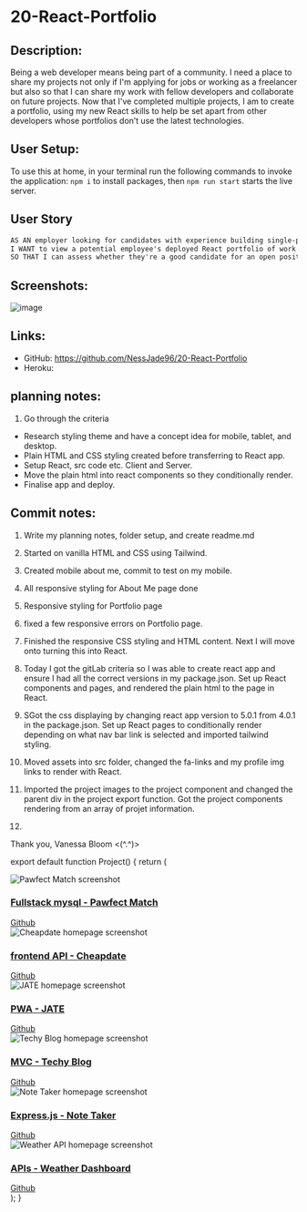 # 20-React-Portfolio

## Description:

Being a web developer means being part of a community. I need a place to share my projects not only if I'm applying for jobs or working as a freelancer but also so that I can share my work with fellow developers and collaborate on future projects. Now that I've completed multiple projects, I am to create a portfolio, using my new React skills to help be set apart from other developers whose portfolios don’t use the latest technologies.

## User Setup:

To use this at home, in your terminal run the following commands to invoke the application:
`npm i` to install packages,
then `npm run start` starts the live server.

## User Story

```md
AS AN employer looking for candidates with experience building single-page applications
I WANT to view a potential employee's deployed React portfolio of work samples
SO THAT I can assess whether they're a good candidate for an open position
```

## Screenshots:

![image](./assets/)

## Links:

- GitHub: https://github.com/NessJade96/20-React-Portfolio
- Heroku:

## planning notes:

1. Go through the criteria

- Research styling theme and have a concept idea for mobile, tablet, and desktop.
- Plain HTML and CSS styling created before transferring to React app.
- Setup React, src code etc. Client and Server.
- Move the plain html into react components so they conditionally render.
- Finalise app and deploy.

## Commit notes:

1. Write my planning notes, folder setup, and create readme.md

2. Started on vanilla HTML and CSS using Tailwind.

3. Created mobile about me, commit to test on my mobile.

4. All responsive styling for About Me page done

5. Responsive styling for Portfolio page

6. fixed a few responsive errors on Portfolio page.

7. Finished the responsive CSS styling and HTML content. Next I will move onto turning this into React.

8. Today I got the gitLab criteria so I was able to create react app and ensure I had all the correct versions in my package.json. Set up React components and pages, and rendered the plain html to the page in React.

9. SGot the css displaying by changing react app version to 5.0.1 from 4.0.1 in the package.json. Set up React pages to conditionally render depending on what nav bar link is selected and imported tailwind styling.

10. Moved assets into src folder, changed the fa-links and my profile img links to render with React.

11. Imported the project images to the project component and changed the parent div in the project export function. Got the project components rendering from an array of projet information.

12.

Thank you, Vanessa Bloom <(^.^)>

export default function Project() {
return (
<div class=" md:grid md:grid-cols-2">
<article class="py-3">
<div class="flex flex-col items-center ">
<div class="justify-center w-4/5 border-2 aspect-video border-amber-600">
<img
							src={pawfectMatch}
							alt="Pawfect Match screenshot"
							class="object-fill hover:opacity-40 "
						/>
</div>
<div class="flex px-3">
<a
							target="_blank"
							class="px-3"
							href="https://pawfect---match.herokuapp.com/"
							rel="noreferrer"
						>
<h3>Fullstack mysql - Pawfect Match</h3>
</a>
<a
							target="_blank"
							class="px-3"
							href="https://github.com/NessJade96/pawfect-match"
							rel="noreferrer"
						>
Github
</a>
</div>
</div>
</article>
<article class="py-3">
<div class="flex flex-col items-center">
<div class="justify-center w-4/5 border-2 aspect-video border-amber-600">
<img
							src={cheapdate}
							alt="Cheapdate homepage screenshot"
							class="h-full hover:opacity-40"
						/>
</div>
<div class="flex px-3">
<a
							target="_blank"
							class="px-3"
							href="https://nessjade96.github.io/cheap-date/index.html"
							rel="noreferrer"
						>
<h3>frontend API - Cheapdate</h3>
</a>
<a
							target="_blank"
							class="px-3"
							href="https://github.com/NessJade96/cheap-date"
							rel="noreferrer"
						>
Github
</a>
</div>
</div>
</article>
<article class="py-3">
<div class="flex flex-col items-center">
<div class="justify-center w-4/5 border-2 aspect-video border-amber-600">
<img
							src={PWAJate}
							alt="JATE homepage screenshot"
							class="h-full hover:opacity-40"
						/>
</div>
<div class="flex px-3">
<a
							target="_blank"
							class="px-3"
							href="https://lit-refuge-55705.herokuapp.com/"
							rel="noreferrer"
						>
<h3>PWA - JATE</h3>
</a>
<a
							target="_blank"
							class="px-3"
							href="https://github.com/NessJade96/19-Text-Editor-Made-Using-Progressive-Web-Applications"
							rel="noreferrer"
						>
Github
</a>
</div>
</div>
</article>
<article class="py-3">
<div class="flex flex-col items-center">
<div class="justify-center w-4/5 border-2 aspect-video border-amber-600">
<img
							src={MVCTechyBlog}
							alt="Techy Blog homepage screenshot"
							class="h-full hover:opacity-40"
						/>
</div>
<div class="flex px-3">
<a
							target="_blank"
							class="px-3"
							href="https://shielded-coast-87876.herokuapp.com/"
							rel="noreferrer"
						>
<h3>MVC - Techy Blog</h3>
</a>
<a
							target="_blank"
							class="px-3"
							href="https://github.com/NessJade96/14-Model-View-Controller-MVC-Tech-Blog"
							rel="noreferrer"
						>
Github
</a>
</div>
</div>
</article>
<article class="py-3">
<div class="flex flex-col items-center">
<div class="justify-center w-4/5 border-2 aspect-video border-amber-600">
<img
							src={expressNoteTaker}
							alt="Note Taker homepage screenshot"
							class="h-full hover:opacity-40"
						/>
</div>
<div class="flex px-3">
<a
							target="_blank"
							class="px-3"
							href="https://glacial-river-44300.herokuapp.com/"
							rel="noreferrer"
						>
<h3>Express.js - Note Taker</h3>
</a>
<a
							target="_blank"
							class="px-3"
							href="https://github.com/NessJade96/Express.js-Note-Taker"
							rel="noreferrer"
						>
Github
</a>
</div>
</div>
</article>
<article class="py-3">
<div class="flex flex-col items-center">
<div class="justify-center w-4/5 border-2 aspect-video border-amber-600">
<img
							src={APIWeather}
							alt="Weather API homepage screenshot"
							class="h-full hover:opacity-40"
						/>
</div>
<div class="flex px-3">
<a
							target="_blank"
							class="px-3"
							href="https://nessjade96.github.io/Server-Side-APIs-Weather-Dashboard/"
							rel="noreferrer"
						>
<h3>APIs - Weather Dashboard</h3>
</a>
<a
							target="_blank"
							class="px-3"
							href="https://github.com/NessJade96/Server-Side-APIs-Weather-Dashboard"
							rel="noreferrer"
						>
Github
</a>
</div>
</div>
</article>
</div>
);
}
